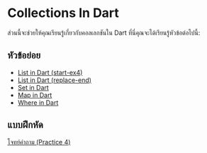 
# Collections In Dart
ส่วนนี้จะช่วยให้คุณเรียนรู้เกี่ยวกับคอลเลกชันใน Dart ที่นี่คุณจะได้เรียนรู้หัวข้อต่อไปนี้:

## หัวข้อย่อย

 - [List in Dart (start-ex4)](https://github.com/soonklang/dart-tutorial/blob/main/4.%20Collections%20In%20Dart/List%20in%20Dart%20(start-ex4).md)
 - [List in Dart (replace-end)](https://github.com/soonklang/dart-tutorial/blob/main/4.%20Collections%20In%20Dart/List%20in%20Dart%20(replace-end).md)
 - [Set in Dart](https://github.com/soonklang/dart-tutorial/blob/main/4.%20Collections%20In%20Dart/Set%20In%20Dart.md)
 - [Map in Dart](https://github.com/soonklang/dart-tutorial/blob/main/4.%20Collections%20In%20Dart/Map%20in%20Dart.md)
 - [Where in Dart](https://github.com/soonklang/dart-tutorial/blob/main/4.%20Collections%20In%20Dart/Where%20in%20Dart.md)

## แบบฝึกหัด
  [โจทย์คำถาม (Practice 4)](https://github.com/soonklang/dart-tutorial/blob/main/4.%20Collections%20In%20Dart/Practice%204.md)
